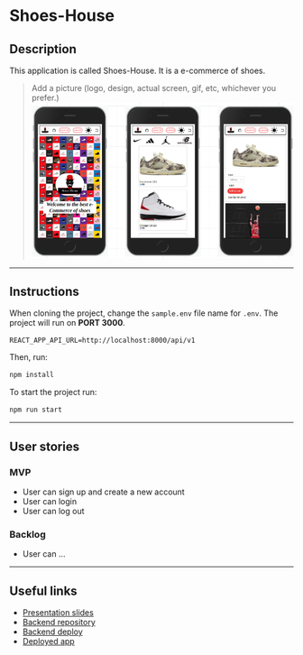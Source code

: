 # Shoes-House

## Description

This application is called Shoes-House. It is a e-commerce of shoes.

> Add a picture (logo, design, actual screen, gif, etc, whichever you prefer.)
![](src/img/shoesHouseLayout.png)

---
## Instructions

When cloning the project, change the <code>sample.env</code> file name for <code>.env</code>. The project will run on **PORT 3000**.
```
REACT_APP_API_URL=http://localhost:8000/api/v1

```

Then, run:
```bash
npm install
```

To start the project run:
```bash
npm run start
```

---
## User stories 

### MVP

- User can sign up and create a new account
- User can login
- User can log out

### Backlog

- User can ...

---

## Useful links

- [Presentation slides]()
- [Backend repository]()
- [Backend deploy]()
- [Deployed app]()


